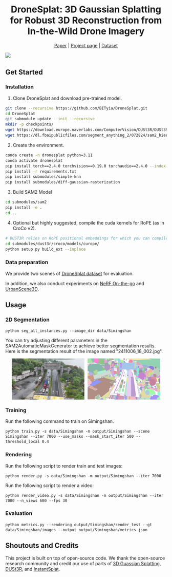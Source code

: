 <p align="center">
  <h1 align="center">DroneSplat: 3D Gaussian Splatting for Robust 3D Reconstruction from In-the-Wild Drone Imagery</h1>
<p align="center">

<p align="center">
  <a href=" ">Paper</a> |
  <a href="https://bityia.github.io/DroneSplat/">Project page</a> | 
  <a href="https://drive.google.com/drive/folders/1DWm-foUQC2QBsrr3QC6Tx8bDmWTfgAzu?usp=sharing">Dataset</a> 
</p>

![](./assets/fig1.jpg)

## Get Started

### Installation
1. Clone DroneSplat and download pre-trained model.
```bash
git clone --recursive https://github.com/BITyia/DroneSplat.git
cd DroneSplat
git submodule update --init --recursive
mkdir -p checkpoints/
wget https://download.europe.naverlabs.com/ComputerVision/DUSt3R/DUSt3R_ViTLarge_BaseDecoder_512_dpt.pth -P checkpoints/
wget https://dl.fbaipublicfiles.com/segment_anything_2/072824/sam2_hiera_large.pt -P checkpoints/
```

2. Create the environment.
```bash
conda create -n dronesplat python=3.11
conda activate dronesplat
pip install torch==2.4.0 torchvision==0.19.0 torchaudio==2.4.0 --index-url https://download.pytorch.org/whl/cu121
pip install -r requirements.txt
pip install submodules/simple-knn
pip install submodules/diff-gaussian-rasterization
```

3. Build SAM2 Model
```bash
cd submodules/sam2
pip install -e .
cd ..
```

4. Optional but highly suggested, compile the cuda kernels for RoPE (as in CroCo v2).
```bash
# DUST3R relies on RoPE positional embeddings for which you can compile some cuda kernels for faster runtime.
cd submodules/dust3r/croco/models/curope/
python setup.py build_ext --inplace
```

### Data preparation
We provide two scenes of [DroneSplat dataset](https://drive.google.com/drive/folders/1DWm-foUQC2QBsrr3QC6Tx8bDmWTfgAzu?usp=sharing) for evaluation.

In addition, we also conduct experiments on [NeRF On-the-go](https://github.com/cvg/nerf-on-the-go) and [UrbanScene3D](https://vcc.tech/UrbanScene3D).

## Usage
### 2D Segmentation
```
python seg_all_instances.py --image_dir data/Simingshan
```
You can try adjusting different parameters in the SAM2AutomaticMaskGenerator to achieve better segmentation results. Here is the segmentation result of the image named "2411006_18_002.jpg".

<div style="display:flex; justify-content:center;">
  <img src="./assets/2411006_18_002.jpg" width="45%" style="margin-right:10px;"/>
  <img src="./assets/2411006_18_002_seg.jpg" width="45%"/>
</div>

### Training
Run the following command to train on Simingshan. 
```
python train.py -s data/Simingshan -m output/Simingshan --scene Simingshan --iter 7000 --use_masks --mask_start_iter 500 --threshold_local 0.4 
```
### Rendering
Run the following script to render train and  test images:
```
python render.py -s data/Simingshan -m output/Simingshan --iter 7000
```
Run the following script to render a video:
```
python render_video.py -s data/Simingshan -m output/Simingshan --iter 7000 --n_views 600 --fps 30
```

### Evaluation
```
python metrics.py --rendering output/Simingshan/render_test --gt data/Simingshan/images --output output/Simingshan/metrics.json
```

## Shoutouts and Credits
This project is built on top of open-source code. We thank the open-source research community and credit our use of parts of [3D Guassian Splatting](https://github.com/graphdeco-inria/gaussian-splatting), [DUSt3R](https://github.com/naver/dust3r), and [InstantSplat](https://github.com/NVlabs/InstantSplat). 
